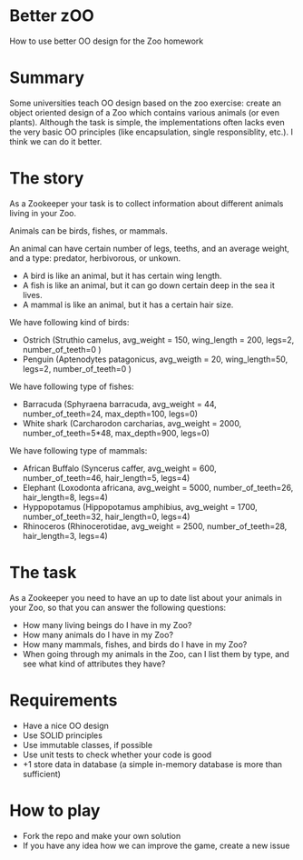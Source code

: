 # Better zOO

How to use better OO design for the Zoo homework

# Summary

Some universities teach OO design based on the zoo exercise: create an object oriented design of a Zoo which contains various animals (or even plants). Although the task is simple, the implementations often lacks even the very basic OO principles (like encapsulation, single responsiblity, etc.). I think we can do it better. 

# The story

As a Zookeeper your task is to collect information about different animals living in your Zoo.

Animals can be birds, fishes, or mammals. 

An animal can have certain number of legs, teeths, and an average weight, and a type:  predator, herbivorous, or unkown.

 * A bird is like an animal, but it has certain wing length. 
 * A fish is like an animal, but it can go down certain deep in the sea it lives. 
 * A mammal is like an animal, but it has a certain hair size.

We have following kind of birds:
  
  * Ostrich (Struthio camelus, avg_weight = 150, wing_length = 200, legs=2, number_of_teeth=0 )
  * Penguin (Aptenodytes patagonicus, avg_weigth = 20, wing_length=50, legs=2, number_of_teeth=0 )
  
We have following type of fishes:

  * Barracuda (Sphyraena barracuda, avg_weight = 44, number_of_teeth=24, max_depth=100, legs=0)
  * White shark (Carcharodon carcharias, avg_weight = 2000, number_of_teeth=5*48, max_depth=900, legs=0)
  
We have following type of mammals:

  * African Buffalo (Syncerus caffer, avg_weight = 600, number_of_teeth=46, hair_length=5, legs=4)
  * Elephant (Loxodonta africana, avg_weight = 5000, number_of_teeth=26, hair_length=8, legs=4)
  * Hyppopotamus (Hippopotamus amphibius, avg_weight = 1700, number_of_teeth=32, hair_length=0, legs=4)
  * Rhinoceros (Rhinocerotidae, avg_weight = 2500, number_of_teeth=28, hair_length=3, legs=4)
  

# The task
  
As a Zookeeper you need to have an up to date list about your animals in your Zoo, so that you can answer the following questions:

  * How many living beings do I have in my Zoo?
  * How many animals do I have in my Zoo?
  * How many mammals, fishes, and birds do I have in my Zoo?
  * When going through my animals in the Zoo, can I list them by type, and see what kind of attributes they have?

# Requirements

  * Have a nice OO design
  * Use SOLID principles
  * Use immutable classes, if possible
  * Use unit tests to check whether your code is good
  * +1 store data in database (a simple in-memory database is more than sufficient)
  
# How to play

  * Fork the repo and make your own solution
  * If you have any idea how we can improve the game, create a new issue
